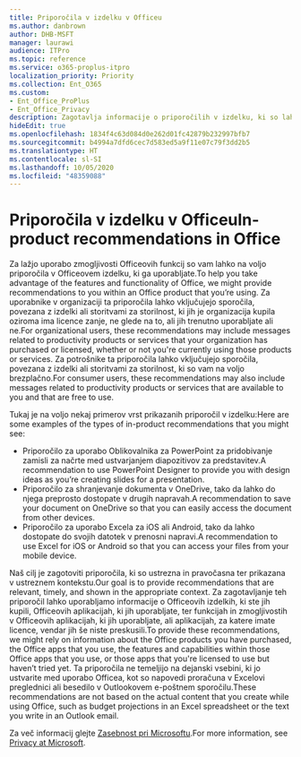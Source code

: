 ```yaml
---
title: Priporočila v izdelku v Officeu
ms.author: danbrown
author: DHB-MSFT
manager: laurawi
audience: ITPro
ms.topic: reference
ms.service: o365-proplus-itpro
localization_priority: Priority
ms.collection: Ent_O365
ms.custom:
- Ent_Office_ProPlus
- Ent_Office_Privacy
description: Zagotavlja informacije o priporočilih v izdelku, ki so lahko prikazana med uporabo Officea.
hideEdit: true
ms.openlocfilehash: 1834f4c63d084d0e262d01fc42879b232997bfb7
ms.sourcegitcommit: b4994a7dfd6cec7d583ed5a9f11e07c79f3dd2b5
ms.translationtype: HT
ms.contentlocale: sl-SI
ms.lasthandoff: 10/05/2020
ms.locfileid: "48359088"
---
```

# <a name="in-product-recommendations-in-office"></a><span data-ttu-id="abd8d-103">Priporočila v izdelku v Officeu</span><span class="sxs-lookup"><span data-stu-id="abd8d-103">In-product recommendations in Office</span></span>

<span data-ttu-id="abd8d-104">Za lažjo uporabo zmogljivosti Officeovih funkcij so vam lahko na voljo priporočila v Officeovem izdelku, ki ga uporabljate.</span><span class="sxs-lookup"><span data-stu-id="abd8d-104">To help you take advantage of the features and functionality of Office, we might provide recommendations to you within an Office product that you’re using.</span></span> <span data-ttu-id="abd8d-105">Za uporabnike v organizaciji ta priporočila lahko vključujejo sporočila, povezana z izdelki ali storitvami za storilnost, ki jih je organizacija kupila oziroma ima licence zanje, ne glede na to, ali jih trenutno uporabljate ali ne.</span><span class="sxs-lookup"><span data-stu-id="abd8d-105">For organizational users, these recommendations may include messages related to productivity products or services that your organization has purchased or licensed, whether or not you're currently using those products or services.</span></span> <span data-ttu-id="abd8d-106">Za potrošnike ta priporočila lahko vključujejo sporočila, povezana z izdelki ali storitvami za storilnost, ki so vam na voljo brezplačno.</span><span class="sxs-lookup"><span data-stu-id="abd8d-106">For consumer users, these recommendations may also include messages related to productivity products or services that are available to you and that are free to use.</span></span>

<span data-ttu-id="abd8d-107">Tukaj je na voljo nekaj primerov vrst prikazanih priporočil v izdelku:</span><span class="sxs-lookup"><span data-stu-id="abd8d-107">Here are some examples of the types of in-product recommendations that you might see:</span></span>

- <span data-ttu-id="abd8d-108">Priporočilo za uporabo Oblikovalnika za PowerPoint za pridobivanje zamisli za načrte med ustvarjanjem diapozitivov za predstavitev.</span><span class="sxs-lookup"><span data-stu-id="abd8d-108">A recommendation to use PowerPoint Designer to provide you with design ideas as you’re creating slides for a presentation.</span></span>
- <span data-ttu-id="abd8d-109">Priporočilo za shranjevanje dokumenta v OneDrive, tako da lahko do njega preprosto dostopate v drugih napravah.</span><span class="sxs-lookup"><span data-stu-id="abd8d-109">A recommendation to save your document on OneDrive so that you can easily access the document from other devices.</span></span>
- <span data-ttu-id="abd8d-110">Priporočilo za uporabo Excela za iOS ali Android, tako da lahko dostopate do svojih datotek v prenosni napravi.</span><span class="sxs-lookup"><span data-stu-id="abd8d-110">A recommendation to use Excel for iOS or Android so that you can access your files from your mobile device.</span></span>

<span data-ttu-id="abd8d-111">Naš cilj je zagotoviti priporočila, ki so ustrezna in pravočasna ter prikazana v ustreznem kontekstu.</span><span class="sxs-lookup"><span data-stu-id="abd8d-111">Our goal is to provide recommendations that are relevant, timely, and shown in the appropriate context.</span></span> <span data-ttu-id="abd8d-112">Za zagotavljanje teh priporočil lahko uporabljamo informacije o Officeovih izdelkih, ki ste jih kupili, Officeovih aplikacijah, ki jih uporabljate, ter funkcijah in zmogljivostih v Officeovih aplikacijah, ki jih uporabljate, ali aplikacijah, za katere imate licence, vendar jih še niste preskusili.</span><span class="sxs-lookup"><span data-stu-id="abd8d-112">To provide these recommendations, we might rely on information about the Office products you have purchased, the Office apps that you use, the features and capabilities within those Office apps that you use, or those apps that you're licensed to use but haven’t tried yet.</span></span> <span data-ttu-id="abd8d-113">Ta priporočila ne temeljijo na dejanski vsebini, ki jo ustvarite med uporabo Officea, kot so napovedi proračuna v Excelovi preglednici ali besedilo v Outlookovem e-poštnem sporočilu.</span><span class="sxs-lookup"><span data-stu-id="abd8d-113">These recommendations are not based on the actual content that you create while using Office, such as budget projections in an Excel spreadsheet or the text you write in an Outlook email.</span></span>

<span data-ttu-id="abd8d-114">Za več informacij glejte [Zasebnost pri Microsoftu](https://privacy.microsoft.com/).</span><span class="sxs-lookup"><span data-stu-id="abd8d-114">For more information, see [Privacy at Microsoft](https://privacy.microsoft.com/).</span></span>
